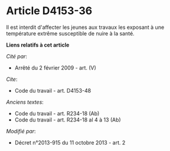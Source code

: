 # Article D4153-36

Il est interdit d'affecter les jeunes aux travaux les exposant à une température extrême susceptible de nuire à la santé.

**Liens relatifs à cet article**

_Cité par_:

  - Arrêté du 2 février 2009 - art. (V)

_Cite_:

  - Code du travail - art. D4153-48

_Anciens textes_:

  - Code du travail - art. R234-18 (Ab)
  - Code du travail - art. R234-18 al 4 à 13 (Ab)

_Modifié par_:

  - Décret n°2013-915 du 11 octobre 2013 - art. 2
